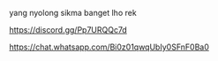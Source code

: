 yang nyolong sikma banget lho rek

https://discord.gg/Pp7URQQc7d

https://chat.whatsapp.com/Bi0z01qwqUbIy0SFnF0Ba0

